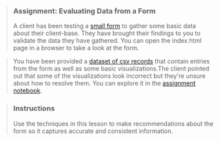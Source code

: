 >### Assignment: Evaluating Data from a Form
>A client has been testing a [small form](https://github.com/arewadataScience/ArewaDS-Machine-Learning/blob/188276d680e08c162fdb3d948ea890e2370fbd9c/2-Working-With-Data/04-data-preparation/index.html) to gather some basic data about their client-base. They have brought their findings to you to validate the data they have gathered. You can open the index.html page in a browser to take a look at the form.

>You have been provided a [dataset of csv records](https://github.com/arewadataScience/ArewaDS-Machine-Learning/blob/188276d680e08c162fdb3d948ea890e2370fbd9c/data/form.csv) that contain entries from the form as well as some basic visualizations.The client pointed out that some of the visualizations look incorrect but they're unsure about how to resolve them. You can explore it in the [assignment notebook](https://github.com/arewadataScience/ArewaDS-Machine-Learning/blob/188276d680e08c162fdb3d948ea890e2370fbd9c/2-Working-With-Data/04-data-preparation/assignment.ipynb).

>### Instructions
>Use the techniques in this lesson to make recommendations about the form so it captures accurate and consistent information.
